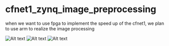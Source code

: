 # cfnet1_zynq_image_preprocessing
when we want to use fpga to implement the speed up of the cfnet1, we plan to use arm to realize the image processing 

![Alt text](https://github.com/XJTUWYD/cfnet1_zynq_image_preprocessing/tree/master/img/1.png)
![Alt text](https://github.com/XJTUWYD/cfnet1_zynq_image_preprocessing/tree/master/img/1.png)
![Alt text](https://github.com/XJTUWYD/cfnet1_zynq_image_preprocessing/tree/master/img/1.png)
